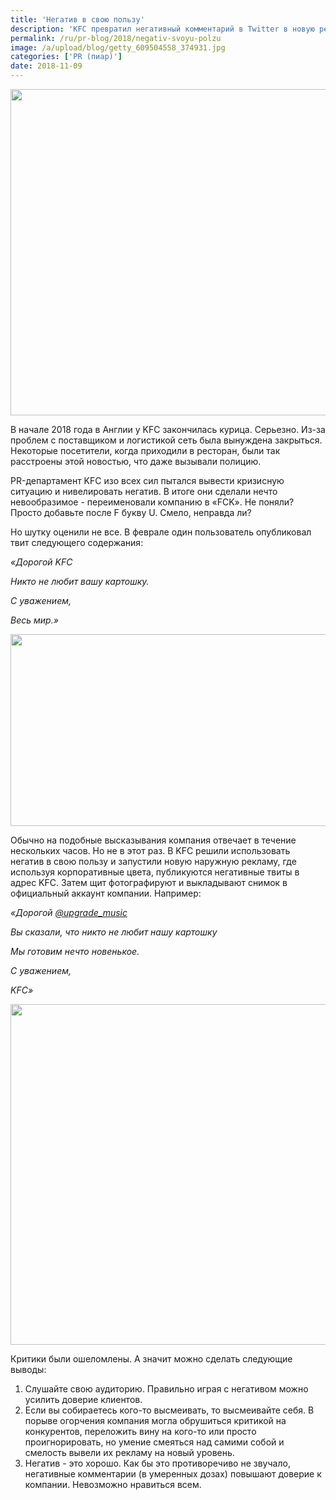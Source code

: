 ```yaml
---
title: 'Негатив в свою пользу'
description: 'KFC превратил негативный комментарий в Twitter в новую рекламную кампанию. В начале 2018 года в Англии у KFC закончилась курица. Серьезно. Из-за проблем с поставщиком и логистикой сеть была вынуждена закрыться. Некоторые посетители, когда приходили в ресторан, были так расстроены этой новостью, что даже вызывали полицию.'
permalink: /ru/pr-blog/2018/negativ-svoyu-polzu
image: /a/upload/blog/getty_609504558_374931.jpg
categories: ['PR (пиар)']
date: 2018-11-09
---
```

<img src="{{ site.assets }}/upload/blog/getty_609504558_374931.jpg" width="1126" height="522" alt="">
<p>В начале 2018 года в Англии у KFC закончилась курица. Серьезно. Из-за проблем с поставщиком и логистикой сеть была вынуждена закрыться. Некоторые посетители, когда приходили в ресторан, были так расстроены этой новостью, что даже вызывали полицию.&nbsp;</p>
<p>PR-департамент KFC&nbsp;изо всех сил пытался вывести кризисную ситуацию и нивелировать негатив. В итоге они сделали нечто невообразимое - переименовали компанию в &laquo;FCK&raquo;. Не поняли? Просто добавьте после F букву U. Смело, неправда ли?&nbsp;</p>
<p>Но шутку оценили не все. В феврале один пользователь опубликовал твит следующего содержания:&nbsp;</p>
<p><em>&laquo;Дорогой KFC</em></p>
<p><em>Никто не любит вашу картошку.&nbsp;</em></p>
<p><em>С уважением,</em></p>
<p><em>Весь мир.&raquo;</em></p>
<p><em><img alt="" height="307" src="{{ site.assets }}/upload/a/img/blog/snimok_ekrana_2018-11-09_v_17.55.26.png" width="510"></em></p>
<p>Обычно на подобные высказывания компания отвечает в течение нескольких часов. Но не в этот раз. В KFC решили использовать негатив в свою пользу и запустили новую наружную рекламу, где используя корпоративные цвета, публикуются негативные твиты в адрес KFC. Затем щит фотографируют и выкладывают снимок в официальный аккаунт компании. Например:&nbsp;</p>
<p><em>&laquo;Дорогой <a href="https://twitter.com/upgrade_music">@upgrade_music</a></em></p>
<p><em>Вы сказали, что никто не любит нашу картошку</em></p>
<p><em>Мы готовим нечто новенькое.&nbsp;</em></p>
<p><em>С уважением,</em></p>
<p><em>KFC&raquo;</em></p>
<p><em><img alt="" height="545" src="{{ site.assets }}/upload/a/img/blog/snimok_ekrana_2018-11-09_v_17.56.24.png" width="532"></em></p>
<p>Критики были ошеломлены. А значит можно сделать следующие выводы:</p>
<ol>
	<li>Слушайте свою аудиторию. Правильно играя с негативом можно усилить доверие клиентов.&nbsp;</li>
	<li>Если вы собираетесь кого-то высмеивать, то высмеивайте себя. В порыве огорчения компания могла обрушиться критикой на конкурентов, переложить вину на кого-то или просто проигнорировать, но умение смеяться над самими собой и смелость вывели их рекламу на новый уровень.&nbsp;</li>
	<li>Негатив - это хорошо. Как бы это противоречиво не звучало, негативные комментарии (в умеренных дозах) повышают доверие к компании. Невозможно нравиться всем.&nbsp;&nbsp;</li>
</ol>
